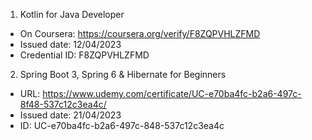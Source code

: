 1. Kotlin for Java Developer
- On Coursera: https://coursera.org/verify/F8ZQPVHLZFMD
- Issued date: 12/04/2023
- Credential ID: F8ZQPVHLZFMD

2. Spring Boot 3, Spring 6 & Hibernate for Beginners

- URL: https://www.udemy.com/certificate/UC-e70ba4fc-b2a6-497c-8f48-537c12c3ea4c/
- Issued date: 21/04/2023
- ID: UC-e70ba4fc-b2a6-497c-848-537c12c3ea4c